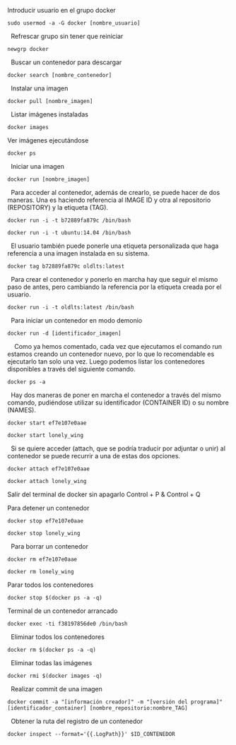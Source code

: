 
Introducir usuario en el grupo docker
``` shell
sudo usermod -a -G docker [nombre_usuario]
```
 
Refrescar grupo sin tener que reiniciar
``` shell
newgrp docker
```
 
Buscar un contenedor para descargar
``` shell
docker search [nombre_contenedor]
```
 
Instalar una imagen
``` shell
docker pull [nombre_imagen]
```
 
Listar imágenes instaladas
``` shell
docker images
```

Ver imágenes ejecutándose
``` shell
docker ps
```
 
Iniciar una imagen
``` shell
docker run [nombre_imagen]
```
 
Para acceder al contenedor, además de crearlo, se puede hacer de dos maneras. Una es haciendo referencia al IMAGE ID y otra al repositorio (REPOSITORY) y la etiqueta (TAG).
``` shell
docker run -i -t b72889fa879c /bin/bash
```
``` shell
docker run -i -t ubuntu:14.04 /bin/bash
```
 
El usuario también puede ponerle una etiqueta personalizada que haga referencia a una imagen instalada en su sistema.
``` shell
docker tag b72889fa879c oldlts:latest
```
 
Para crear el contenedor y ponerlo en marcha hay que seguir el mismo paso de antes, pero cambiando la referencia por la etiqueta creada por el usuario.
``` shell
docker run -i -t oldlts:latest /bin/bash
```
 
Para iniciar un contenedor en modo demonio
``` shell
docker run -d [identificador_imagen]
```
 
 
Como ya hemos comentado, cada vez que ejecutamos el comando run estamos creando un contenedor nuevo, por lo que lo recomendable es ejecutarlo tan solo una vez. Luego podemos listar los contenedores disponibles a través del siguiente comando.
``` shell
docker ps -a
```
 
Hay dos maneras de poner en marcha el contenedor a través del mismo comando, pudiéndose utilizar su identificador (CONTAINER ID) o su nombre (NAMES).
``` shell
docker start ef7e107e0aae
```
``` shell
docker start lonely_wing
```
 
Si se quiere acceder  (attach, que se podría traducir por adjuntar o unir) al contenedor se puede recurrir a una de estas dos opciones.
``` shell
docker attach ef7e107e0aae
```
``` shell
docker attach lonely_wing
```

Salir del terminal de docker sin apagarlo
Control + P  & Control + Q 

Para detener un contenedor
``` shell
docker stop ef7e107e0aae
```

``` shell
docker stop lonely_wing
```
 
Para borrar un contenedor
``` shell
docker rm ef7e107e0aae
```
``` shell
docker rm lonely_wing
```

Parar todos los contenedores
``` shell
docker stop $(docker ps -a -q)
```

Terminal de un contenedor arrancado
``` shell
docker exec -ti f38197856de0 /bin/bash
```
 
Eliminar todos los contenedores
``` shell
docker rm $(docker ps -a -q)
```
 
Eliminar todas las imágenes
``` shell
docker rmi $(docker images -q)
```
 
Realizar commit de una imagen
``` shell
docker commit -a "[información creador]" -m "[versión del programa]" [identificador_container] [nombre_repositorio:nombre_TAG]
```
 
Obtener la ruta del registro de un contenedor
``` shell
docker inspect --format='{{.LogPath}}' $ID_CONTENEDOR
```
